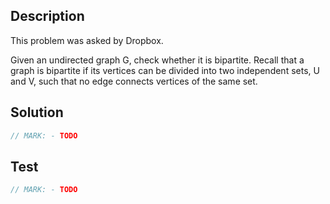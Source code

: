 ## Description

This problem was asked by Dropbox.

Given an undirected graph G, check whether it is bipartite. Recall that a graph is bipartite if its vertices can be divided into two independent sets, U and V, such that no edge connects vertices of the same set.

## Solution

```swift
// MARK: - TODO
```

## Test

```swift
// MARK: - TODO
```